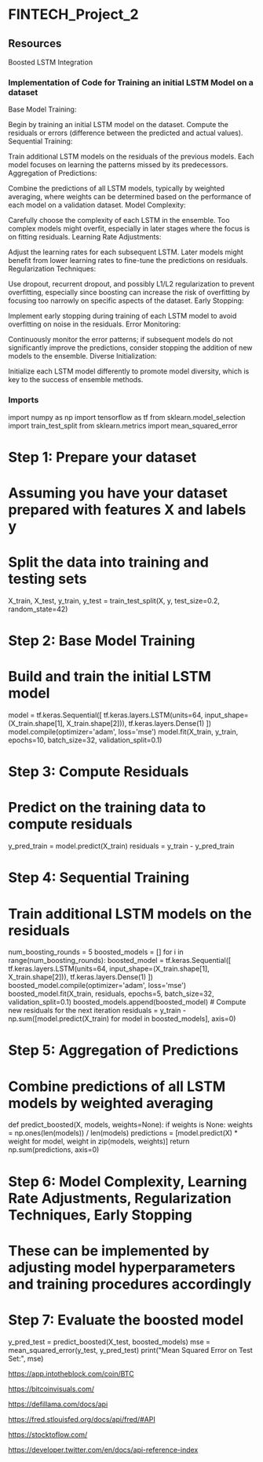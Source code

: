 # FINTECH_Project_2
## Resources 


Boosted LSTM Integration 
### Implementation of Code for Training an initial LSTM Model on a dataset 

Base Model Training:

Begin by training an initial LSTM model on the dataset.
Compute the residuals or errors (difference between the predicted and actual values).
Sequential Training:

Train additional LSTM models on the residuals of the previous models.
Each model focuses on learning the patterns missed by its predecessors.
Aggregation of Predictions:

Combine the predictions of all LSTM models, typically by weighted averaging, where weights can be determined based on the performance of each model on a validation dataset.
Model Complexity:

Carefully choose the complexity of each LSTM in the ensemble. Too complex models might overfit, especially in later stages where the focus is on fitting residuals.
Learning Rate Adjustments:

Adjust the learning rates for each subsequent LSTM. Later models might benefit from lower learning rates to fine-tune the predictions on residuals.
Regularization Techniques:

Use dropout, recurrent dropout, and possibly L1/L2 regularization to prevent overfitting, especially since boosting can increase the risk of overfitting by focusing too narrowly on specific aspects of the dataset.
Early Stopping:

Implement early stopping during training of each LSTM model to avoid overfitting on noise in the residuals.
Error Monitoring:

Continuously monitor the error patterns; if subsequent models do not significantly improve the predictions, consider stopping the addition of new models to the ensemble.
Diverse Initialization:

Initialize each LSTM model differently to promote model diversity, which is key to the success of ensemble methods.


### Imports

import numpy as np
import tensorflow as tf
from sklearn.model_selection import train_test_split
from sklearn.metrics import mean_squared_error

# Step 1: Prepare your dataset
# Assuming you have your dataset prepared with features X and labels y
# Split the data into training and testing sets
X_train, X_test, y_train, y_test = train_test_split(X, y, test_size=0.2, random_state=42)

# Step 2: Base Model Training
# Build and train the initial LSTM model
model = tf.keras.Sequential([
    tf.keras.layers.LSTM(units=64, input_shape=(X_train.shape[1], X_train.shape[2])),
    tf.keras.layers.Dense(1)
])
model.compile(optimizer='adam', loss='mse')
model.fit(X_train, y_train, epochs=10, batch_size=32, validation_split=0.1)

# Step 3: Compute Residuals
# Predict on the training data to compute residuals
y_pred_train = model.predict(X_train)
residuals = y_train - y_pred_train

# Step 4: Sequential Training
# Train additional LSTM models on the residuals
num_boosting_rounds = 5
boosted_models = []
for i in range(num_boosting_rounds):
    boosted_model = tf.keras.Sequential([
        tf.keras.layers.LSTM(units=64, input_shape=(X_train.shape[1], X_train.shape[2])),
        tf.keras.layers.Dense(1)
    ])
    boosted_model.compile(optimizer='adam', loss='mse')
    boosted_model.fit(X_train, residuals, epochs=5, batch_size=32, validation_split=0.1)
    boosted_models.append(boosted_model)
    # Compute new residuals for the next iteration
    residuals = y_train - np.sum([model.predict(X_train) for model in boosted_models], axis=0)

# Step 5: Aggregation of Predictions
# Combine predictions of all LSTM models by weighted averaging
def predict_boosted(X, models, weights=None):
    if weights is None:
        weights = np.ones(len(models)) / len(models)
    predictions = [model.predict(X) * weight for model, weight in zip(models, weights)]
    return np.sum(predictions, axis=0)

# Step 6: Model Complexity, Learning Rate Adjustments, Regularization Techniques, Early Stopping
# These can be implemented by adjusting model hyperparameters and training procedures accordingly

# Step 7: Evaluate the boosted model
y_pred_test = predict_boosted(X_test, boosted_models)
mse = mean_squared_error(y_test, y_pred_test)
print("Mean Squared Error on Test Set:", mse)




https://app.intotheblock.com/coin/BTC

https://bitcoinvisuals.com/

https://defillama.com/docs/api

https://fred.stlouisfed.org/docs/api/fred/#API

https://stocktoflow.com/

https://developer.twitter.com/en/docs/api-reference-index

